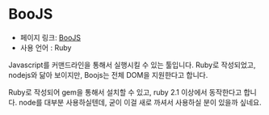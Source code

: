 # BooJS

 - 페이지 링크: [BooJS](https://github.com/sotownsend/BooJS)
 - 사용 언어 : Ruby


Javascript를 커맨드라인을 통해서 실행시킬 수 있는 툴입니다. 
Ruby로 작성되었고, nodejs와 닮아 보이지만, Boojs는 전체 DOM을 지원한다고 합니다. 

Ruby로 작성되어 gem을 통해서 설치할 수 있고, ruby 2.1 이상에서 동작한다고 합니다. 
node를 대부분 사용하실텐데, 굳이 이걸 새로 까셔서 사용하실 분이 있을까 싶네요. 